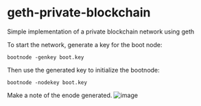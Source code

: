 # geth-private-blockchain
Simple implementation of a private blockchain network using geth

To start the network, generate a key for the boot node:
```
bootnode -genkey boot.key
```
Then use the generated key to initialize the bootnode:
```
bootnode -nodekey boot.key
```
Make a note of the enode generated. 
![image](https://user-images.githubusercontent.com/33353586/138731164-f0fa73e4-9b66-423a-ba1f-9ee08694aa00.png)

